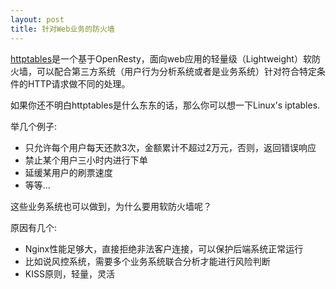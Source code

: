 ```yaml
---
layout: post
title: 针对Web业务的防火墙
---
```


[httptables](https://github.com/WALL-E/httptables)是一个基于OpenResty，面向web应用的轻量级（Lightweight）软防火墙，可以配合第三方系统（用户行为分析系统或者是业务系统）针对符合特定条件的HTTP请求做不同的处理。

如果你还不明白httptables是什么东东的话，那么你可以想一下Linux's iptables.


举几个例子:

* 只允许每个用户每天还款3次，金额累计不超过2万元，否则，返回错误响应
* 禁止某个用户三小时内进行下单
* 延缓某用户的刷票速度
* 等等...

这些业务系统也可以做到，为什么要用软防火墙呢？

原因有几个:

* Nginx性能足够大，直接拒绝非法客户连接，可以保护后端系统正常运行
* 比如说风控系统，需要多个业务系统联合分析才能进行风险判断
* KISS原则，轻量，灵活
